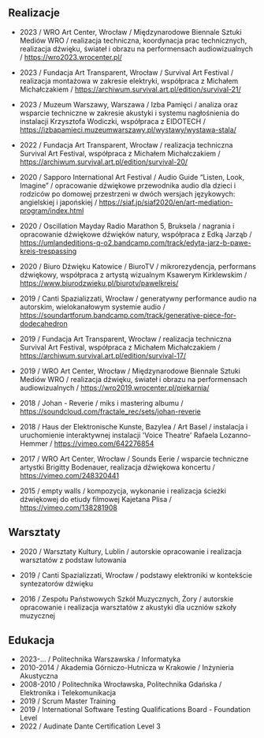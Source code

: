 ## Realizacje
- 2023 / WRO Art Center, Wrocław / Międzynarodowe Biennale Sztuki Mediów WRO / realizacja techniczna, koordynacja prac technicznych, realizacja dźwięku, świateł i obrazu na performensach audiowizualnych / https://wro2023.wrocenter.pl/
  
- 2023 / Fundacja Art Transparent, Wrocław / Survival Art Festival / realizacja montażowa w zakresie elektryki, współpraca z Michałem Michałczakiem / https://archiwum.survival.art.pl/edition/survival-21/

- 2023 / Muzeum Warszawy, Warszawa / Izba Pamięci / analiza oraz wsparcie techniczne w zakresie akustyki i systemu nagłośnienia do instalacji Krzysztofa Wodiczki, współpraca z EIDOTECH / https://izbapamieci.muzeumwarszawy.pl/wystawy/wystawa-stala/

- 2022 / Fundacja Art Transparent, Wrocław / realizacja techniczna Survival Art Festival, współpraca z Michałem Michałczakiem / https://archiwum.survival.art.pl/edition/survival-20/

- 2020 / Sapporo International Art Festival / Audio Guide “Listen, Look, Imagine” / opracowanie dźwiękowe przewodnika audio dla dzieci i rodziców po domowej przestrzeni w dwóch wersjach językowych: angielskiej i japońskiej / https://siaf.jp/siaf2020/en/art-mediation-program/index.html

- 2020 /  Oscillation Mayday Radio Marathon 5, Bruksela / nagrania i opracowanie dźwiękowe dźwięków natury, współpraca z Edką Jarząb / https://umlandeditions-q-o2.bandcamp.com/track/edyta-jarz-b-pawe-kreis-trespassing

- 2020 / Biuro Dźwięku Katowice / BiuroTV / mikrorezydencja, performans dźwiękowy, współpraca z artystą wizualnym Ksawerym Kirklewskim / https://www.biurodzwieku.pl/biurotv/pawelkreis/

- 2019 / Canti Spazializzati, Wrocław / generatywny performance audio na autorskim, wielokanałowym systemie audio / https://soundartforum.bandcamp.com/track/generative-piece-for-dodecahedron

- 2019 / Fundacja Art Transparent, Wrocław / realizacja techniczna Survival Art Festival, współpraca z Michałem Michałczakiem / https://archiwum.survival.art.pl/edition/survival-17/

- 2019 / WRO Art Center, Wrocław / Międzynarodowe Biennale Sztuki Mediów WRO /  realizacja dźwięku, świateł i obrazu na performensach audiowizualnych / https://wro2019.wrocenter.pl/piekarnia/

- 2018 / Johan - Reverie / miks i mastering albumu / https://soundcloud.com/fractale_rec/sets/johan-reverie

- 2018 / Haus der Elektronische Kunste, Bazylea / Art Basel / instalacja i uruchomienie interaktywnej instalacji 'Voice Theatre' Rafaela Lozanno-Hemmer / https://vimeo.com/642276854

- 2017 / WRO Art Center, Wrocław / Sounds Eerie /  wsparcie techniczne artystki Brigitty Bodenauer, realizacja dźwiękowa koncertu / https://vimeo.com/248320441

- 2015 / empty walls / kompozycja, wykonanie i realizacja ścieżki dźwiękowej do etiudy filmowej Kajetana Plisa / https://vimeo.com/138281908

## Warsztaty
- 2020 / Warsztaty Kultury, Lublin / autorskie opracowanie i realizacja warsztatów z podstaw lutowania
  
- 2019 / Canti Spazializzati, Wrocław / podstawy elektroniki w kontekście syntezatorów dźwięku
  
- 2016 / Zespołu Państwowych Szkół Muzycznych, Żory / autorskie opracowanie i realizacja warsztatów z akustyki dla uczniów szkoły muzycznej

## Edukacja
- 2023-... / Politechnika Warszawska / Informatyka
- 2010-2014 / Akademia Górniczo-Hutnicza w Krakowie / Inżynieria Akustyczna
- 2008-2010 / Politechnika Wrocławska, Politechnika Gdańska / Elektronika i Telekomunikacja
- 2019 / Scrum Master Training
- 2019 / International Software Testing Qualifications Board - Foundation Level
- 2022 / Audinate Dante Certification Level 3

